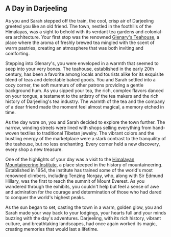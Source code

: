 ## A Day in Darjeeling

As you and Sarah stepped off the train, the cool, crisp air of Darjeeling greeted you like an old friend. The town, nestled in the foothills of the Himalayas, was a sight to behold with its verdant tea gardens and colonial-era architecture. Your first stop was the renowned [Glenary's Teahouse](https://www.glenarys.com/), a place where the aroma of freshly brewed tea mingled with the scent of warm pastries, creating an atmosphere that was both inviting and comforting.

Stepping into Glenary's, you were enveloped in a warmth that seemed to seep into your very bones. The teahouse, established in the early 20th century, has been a favorite among locals and tourists alike for its exquisite blend of teas and delectable baked goods. You and Sarah settled into a cozy corner, the soft murmurs of other patrons providing a gentle background hum. As you sipped your tea, the rich, complex flavors danced on your tongue, a testament to the artistry of the tea makers and the rich history of Darjeeling's tea industry. The warmth of the tea and the company of a dear friend made the moment feel almost magical, a memory etched in time.

As the day wore on, you and Sarah decided to explore the town further. The narrow, winding streets were lined with shops selling everything from hand-woven textiles to traditional Tibetan jewelry. The vibrant colors and the bustling energy of the marketplace were a stark contrast to the tranquility of the teahouse, but no less enchanting. Every corner held a new discovery, every shop a new treasure.

One of the highlights of your day was a visit to the [Himalayan Mountaineering Institute](https://www.hmi-darjeeling.com/), a place steeped in the history of mountaineering. Established in 1954, the institute has trained some of the world's most renowned climbers, including Tenzing Norgay, who, along with Sir Edmund Hillary, was the first to reach the summit of Mount Everest. As you wandered through the exhibits, you couldn't help but feel a sense of awe and admiration for the courage and determination of those who had dared to conquer the world's highest peaks.

As the sun began to set, casting the town in a warm, golden glow, you and Sarah made your way back to your lodgings, your hearts full and your minds buzzing with the day's adventures. Darjeeling, with its rich history, vibrant culture, and breathtaking landscapes, had once again worked its magic, creating memories that would last a lifetime.